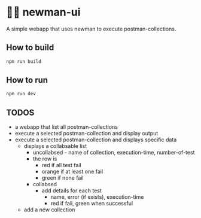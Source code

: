 #  🕵️‍♂️ newman-ui
A simple webapp that uses newman to execute postman-collections.

## How to build
```bash
npm run build
``` 

## How to run   
```bash
npm run dev
```

    
## TODOS
* a webapp that list all postman-collections
* execute a selected postman-collection and display output
* execute a selected postman-collection and displays specific data 
  * displays a collabsable list
    * uncollabsed - name of collection, execution-time, number-of-test
    * the row is 
      * red if all test fail
      * orange if at least one fail
      * green if none fail
    * collabsed
      * add details for each test
        * name, error (if exists), execution-time
        * red if fail, green when successful
  * add a new collection